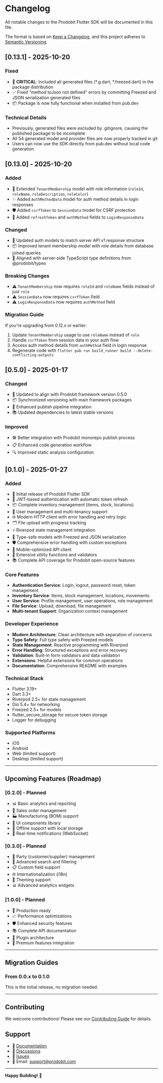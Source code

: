 # Changelog

All notable changes to the Prodobit Flutter SDK will be documented in this file.

The format is based on [Keep a Changelog](https://keepachangelog.com/en/1.0.0/),
and this project adheres to [Semantic Versioning](https://semver.org/spec/v2.0.0.html).

## [0.13.1] - 2025-10-20

### Fixed
- 🐛 **CRITICAL**: Included all generated files (*.g.dart, *.freezed.dart) in the package distribution
- ✅ Fixed "method toJson not defined" errors by committing Freezed and JSON serialization generated files
- 📦 Package is now fully functional when installed from pub.dev

### Technical Details
- Previously, generated files were excluded by .gitignore, causing the published package to be incomplete
- All 54 generated model and provider files are now properly tracked in git
- Users can now use the SDK directly from pub.dev without local code generation

## [0.13.0] - 2025-10-20

### Added
- 🔐 Extended `TenantMembership` model with role information (`roleId`, `roleName`, `roleDescription`, `roleColor`)
- ✨ Added `AuthMethodData` model for auth method details in login responses
- 🛡️ Added `csrfToken` to `SessionData` model for CSRF protection
- 🔑 Added `refreshToken` and `authMethod` fields to `LoginResponseData`

### Changed
- 🔄 Updated auth models to match server API v1 response structure
- 📦 Improved tenant membership model with role details from database joined queries
- 🎯 Aligned with server-side TypeScript type definitions from @prodobit/types

### Breaking Changes
- ⚠️ `TenantMembership` now requires `roleId` and `roleName` fields instead of just `role`
- ⚠️ `SessionData` now requires `csrfToken` field
- ⚠️ `LoginResponseData` now requires `authMethod` field

### Migration Guide
If you're upgrading from 0.12.x or earlier:
1. Update `TenantMembership` usage to use `roleName` instead of `role`
2. Handle `csrfToken` from session data in your auth flow
3. Access auth method details from `authMethod` field in login response
4. Regenerate code with `flutter pub run build_runner build --delete-conflicting-outputs`

## [0.5.0] - 2025-01-17

### Changed
- 🔄 Updated to align with Prodobit framework version 0.5.0
- 📦 Synchronized versioning with main framework packages
- 🔧 Enhanced publish pipeline integration
- 📚 Updated dependencies to latest stable versions

### Improved
- 🛠️ Better integration with Prodobit monorepo publish process
- 📋 Enhanced code generation workflow
- 🔍 Improved static analysis configuration

## [0.1.0] - 2025-01-27

### Added
- 🎉 Initial release of Prodobit Flutter SDK
- 🔐 JWT-based authentication with automatic token refresh
- 📦 Complete inventory management (items, stock, locations)
- 👥 User management and multi-tenancy support
- 🌐 Modern HTTP client with error handling and retry logic
- 🗂️ File upload with progress tracking
- ⚡ Riverpod state management integration
- 🎯 Type-safe models with Freezed and JSON serialization
- 🛡️ Comprehensive error handling with custom exceptions
- 📱 Mobile-optimized API client
- 🔧 Extensive utility functions and validators
- 📚 Complete API coverage for Prodobit open-source features

### Core Features
- **Authentication Service**: Login, logout, password reset, token management
- **Inventory Service**: Items, stock management, locations, movements
- **User Service**: Profile management, user operations, role management
- **File Service**: Upload, download, file management
- **Multi-tenant Support**: Organization context management

### Developer Experience
- **Modern Architecture**: Clean architecture with separation of concerns
- **Type Safety**: Full type safety with Freezed models
- **State Management**: Reactive programming with Riverpod
- **Error Handling**: Structured exceptions and error recovery
- **Validation**: Built-in form validators and data validation
- **Extensions**: Helpful extensions for common operations
- **Documentation**: Comprehensive README with examples

### Technical Stack
- Flutter 3.19+
- Dart 3.3+
- Riverpod 2.5+ for state management
- Dio 5.4+ for networking
- Freezed 2.5+ for models
- flutter_secure_storage for secure token storage
- Logger for debugging

### Supported Platforms
- iOS
- Android
- Web (limited support)
- Desktop (limited support)

---

## Upcoming Features (Roadmap)

### [0.2.0] - Planned
- 📊 Basic analytics and reporting
- 🏪 Sales order management
- 🏭 Manufacturing (BOM) support
- 🎨 UI components library
- 📱 Offline support with local storage
- 🔔 Real-time notifications (WebSocket)

### [0.3.0] - Planned  
- 🤝 Party (customer/supplier) management
- 🎯 Advanced search and filtering
- 📋 Custom field support
- 🌐 Internationalization (i18n)
- 🎨 Theming support
- 📊 Advanced analytics widgets

### [1.0.0] - Planned
- 🚀 Production ready
- 📈 Performance optimizations
- 🛡️ Enhanced security features
- 📚 Complete API documentation
- 🎯 Plugin architecture
- 🌟 Premium features integration

---

## Migration Guides

### From 0.0.x to 0.1.0
This is the initial release, no migration needed.

---

## Contributing

We welcome contributions! Please see our [Contributing Guide](CONTRIBUTING.md) for details.

## Support

- 📖 [Documentation](https://docs.prodobit.com/flutter-sdk)
- 💬 [Discussions](https://github.com/prodobit/prodobit/discussions)
- 🐛 [Issues](https://github.com/prodobit/prodobit/issues)
- 📧 Email: support@prodobit.com

---

**Happy Building!** 🚀